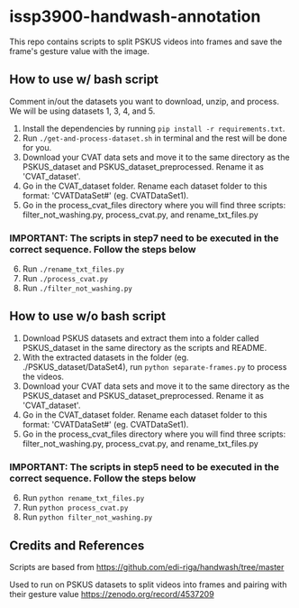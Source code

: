 ﻿# issp3900-handwash-annotation
This repo contains scripts to split PSKUS videos into frames and save the frame's gesture value with the image.

## How to use w/ bash script
Comment in/out the datasets you want to download, unzip, and process. We will be using datasets 1, 3, 4, and 5.
1. Install the dependencies by running ```pip install -r requirements.txt```.
2. Run ```./get-and-process-dataset.sh``` in terminal and the rest will be done for you.
3. Download your CVAT data sets and move it to the same directory as the PSKUS_dataset and PSKUS_dataset_preprocessed. Rename it as 'CVAT_dataset'.
4. Go in the CVAT_dataset folder. Rename each dataset folder to this format: 'CVATDataSet#' (eg. CVATDataSet1).
5. Go in the process_cvat_files directory where you will find three scripts: filter_not_washing.py, process_cvat.py, and rename_txt_files.py
### IMPORTANT: The scripts in step7 need to be executed in the correct sequence. Follow the steps below
6. Run ```./rename_txt_files.py```
7. Run ```./process_cvat.py```
8. Run ```./filter_not_washing.py```

## How to use w/o bash script
1. Download PSKUS datasets and extract them into a folder called PSKUS_dataset in the same directory as the scripts and README.
2. With the extracted datasets in the folder (eg. ./PSKUS_dataset/DataSet4), run ```python separate-frames.py``` to process the videos.
3. Download your CVAT data sets and move it to the same directory as the PSKUS_dataset and PSKUS_dataset_preprocessed. Rename it as 'CVAT_dataset'.
4. Go in the CVAT_dataset folder. Rename each dataset folder to this format: 'CVATDataSet#' (eg. CVATDataSet1).
5. Go in the process_cvat_files directory where you will find three scripts: filter_not_washing.py, process_cvat.py, and rename_txt_files.py
### IMPORTANT: The scripts in step5 need to be executed in the correct sequence. Follow the steps below
6. Run ```python rename_txt_files.py```
7. Run ```python process_cvat.py```
8. Run ```python filter_not_washing.py```


## Credits and References
Scripts are based from
https://github.com/edi-riga/handwash/tree/master

Used to run on PSKUS datasets to split videos into frames and pairing with their gesture value
https://zenodo.org/record/4537209

